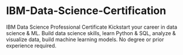 # IBM-Data-Science-Certification
IBM Data Science Professional Certificate Kickstart your career in data science &amp; ML. Build data science skills, learn Python &amp; SQL, analyze &amp; visualize data, build machine learning models. No degree or prior experience required.
